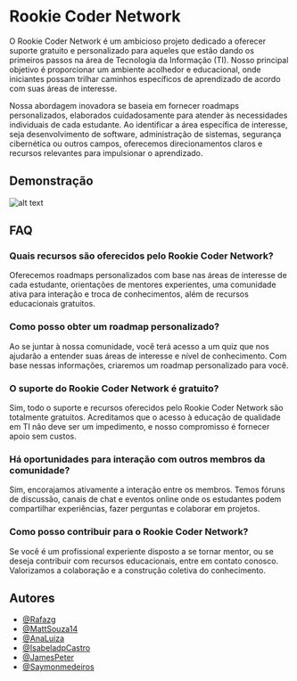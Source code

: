 
# Rookie Coder Network


O Rookie Coder Network é um ambicioso projeto dedicado a oferecer suporte gratuito e personalizado para aqueles que estão dando os primeiros passos na área de Tecnologia da Informação (TI). Nosso principal objetivo é proporcionar um ambiente acolhedor e educacional, onde iniciantes possam trilhar caminhos específicos de aprendizado de acordo com suas áreas de interesse.

Nossa abordagem inovadora se baseia em fornecer roadmaps personalizados, elaborados cuidadosamente para atender às necessidades individuais de cada estudante. Ao identificar a área específica de interesse, seja desenvolvimento de software, administração de sistemas, segurança cibernética ou outros campos, oferecemos direcionamentos claros e recursos relevantes para impulsionar o aprendizado.


## Demonstração

![alt text](https://github.com/Rafazg/open-source/blob/main/DesignPaginaInicialFigma.png?raw=true)




## FAQ

###  Quais recursos são oferecidos pelo Rookie Coder Network?

Oferecemos roadmaps personalizados com base nas áreas de interesse de cada estudante, orientações de mentores experientes, uma comunidade ativa para interação e troca de conhecimentos, além de recursos educacionais gratuitos.

### Como posso obter um roadmap personalizado?

Ao se juntar à nossa comunidade, você terá acesso a um quiz que nos ajudarão a entender suas áreas de interesse e nível de conhecimento. Com base nessas informações, criaremos um roadmap personalizado para você.

 ### O suporte do Rookie Coder Network é gratuito?

Sim, todo o suporte e recursos oferecidos pelo Rookie Coder Network são totalmente gratuitos. Acreditamos que o acesso à educação de qualidade em TI não deve ser um impedimento, e nosso compromisso é fornecer apoio sem custos.

### Há oportunidades para interação com outros membros da comunidade?

Sim, encorajamos ativamente a interação entre os membros. Temos fóruns de discussão, canais de chat e eventos online onde os estudantes podem compartilhar experiências, fazer perguntas e colaborar em projetos.

### Como posso contribuir para o Rookie Coder Network?

Se você é um profissional experiente disposto a se tornar mentor, ou se deseja contribuir com recursos educacionais, entre em contato conosco. Valorizamos a colaboração e a construção coletiva do conhecimento.

## Autores

- [@Rafazg](https://github.com/Rafazg)
- [@MattSouza14](https://github.com/MattSouza14)
- [@AnaLuiza]()
- [@IsabeladpCastro](https://github.com/IsabeladpCastro)
- [@JamesPeter](https://github.com/Jmspter)
- [@Saymonmedeiros](https://github.com/saymonmedeiros)
